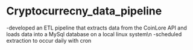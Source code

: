# Cryptocurrecny_data_pipeline
-developed an ETL pipeline that extracts data from the CoinLore API and loads data into a MySql database on a local linux system\n
-scheduled extraction to occur daily with cron
